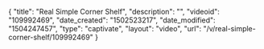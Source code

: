 {
    "title": "Real Simple Corner Shelf",
    "description": "",
    "videoid": "109992469",
    "date_created": "1502523217",
    "date_modified": "1504247457",
    "type": "captivate",
    "layout": "video",
    "url": "\/v\/real-simple-corner-shelf\/109992469"
}
